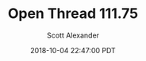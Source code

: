 ---
layout: podcast
title: "Open Thread 111.75"
author: Scott Alexander
description: https://slatestarcodex.com/2018/10/04/open-thread-111-75/
date: 2018-10-04 22:47:00 PDT
length: 77766
duration: 19
guid: open-thread-111-75
---